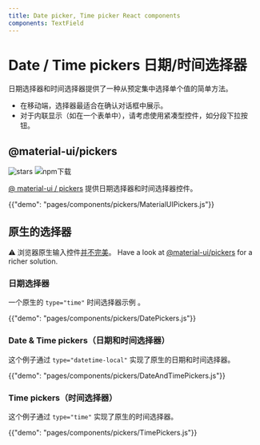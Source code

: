 ```yaml
---
title: Date picker, Time picker React components
components: TextField
---
```


# Date / Time pickers 日期/时间选择器

<p class="description">日期选择器和时间选择器提供了一种从预定集中选择单个值的简单方法。</p>

- 在移动端，选择器最适合在确认对话框中展示。
- 对于内联显示（如在一个表单中），请考虑使用紧凑型控件，如分段下拉按钮。

## @material-ui/pickers

![stars](https://img.shields.io/github/stars/Foso/material-ui-pickers.svg?style=social&label=Stars) ![npm下载](https://img.shields.io/npm/dm/@material-ui/pickers.svg)

[@ material-ui / pickers](https://material-ui-pickers.dev/) 提供日期选择器和时间选择器控件。

{{"demo": "pages/components/pickers/MaterialUIPickers.js"}}

## 原生的选择器

⚠️ 浏览器原生输入控件[并不完美](https://caniuse.com/#feat=input-datetime)。 Have a look at [@material-ui/pickers](https://material-ui-pickers.dev/) for a richer solution.

### 日期选择器

一个原生的 `type="time"` 时间选择器示例 。

{{"demo": "pages/components/pickers/DatePickers.js"}}

### Date & Time pickers（日期和时间选择器）

这个例子通过 `type="datetime-local"` 实现了原生的日期和时间选择器。

{{"demo": "pages/components/pickers/DateAndTimePickers.js"}}

### Time pickers（时间选择器）

这个例子通过 `type="time"` 实现了原生的时间选择器。

{{"demo": "pages/components/pickers/TimePickers.js"}}
